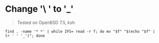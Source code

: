 # Change '\ '  to '&#95;'

> Tested on OpenBSD 7.5, ksh

`find . -name '* *' | while IFS= read -r f; do mv "$f" "$(echo "$f" | tr ' ' '_')"; done`

